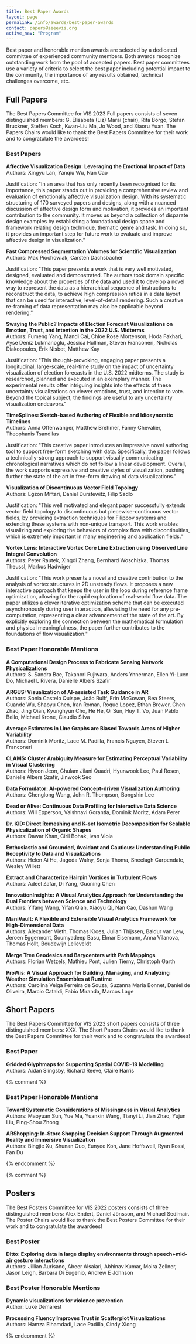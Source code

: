```yaml
---
title: Best Paper Awards
layout: page
permalink: /info/awards/best-paper-awards
contact: papers@ieeevis.org
active_nav: "Program"
---
```


Best paper and honorable mention awards are selected by a dedicated committee of experienced community members. Both awards recognize outstanding work from the pool of accepted papers. Best paper committees use a variety of criteria to select the best paper including potential impact to the community, the importance of any results obtained, technical challenges overcome, etc.

## Full Papers

The Best Papers Committee for VIS 2023 Full papers consists of seven distinguished members: G. Elisabeta (Liz) Marai (chair), Rita Borgo, Stefan Bruckner, Steffen Koch, Kwan-Liu Ma, Jo Wood, and Xiaoru Yuan. The Papers Chairs would like to thank the Best Papers Committee for their work and to congratulate the awardees!

### Best Papers

**Affective Visualization Design: Leveraging the Emotional Impact of Data**
<br/>
Authors: Xingyu Lan, Yanqiu Wu, Nan Cao

Justification: "In an area that has only recently been recognised for its importance, this paper stands out in providing a comprehensive review and evaluation of emotionally affective visualization design. With its systematic structuring of 170 surveyed papers and designs, along with a nuanced discussion of affective design form and motivation, it provides an important contribution to the community. It moves us beyond a collection of disparate design examples by establishing a foundational design space and framework relating design technique, thematic genre and task. In doing so, it provides an important step for future work to evaluate and improve affective design in visualization."

**Fast Compressed Segmentation Volumes for Scientific Visualization**
<br/>
Authors: Max Piochowiak, Carsten Dachsbacher

Justification: "This paper presents a work that is very well motivated, designed, evaluated and demonstrated. The authors took domain specific knowledge about the properties of the data and used it to develop a novel way to represent the data as a hierarchical sequence of instructions to reconstruct the data, to achieve high compression ratios in a data layout that can be used for interactive, level-of-detail rendering. Such a creative re-framing of data representation may also be applicable beyond rendering."

**Swaying the Public? Impacts of Election Forecast Visualizations on Emotion, Trust, and Intention in the 2022 U.S. Midterms**
<br/>
Authors: Fumeng Yang, Mandi Cai, Chloe Rose Mortenson, Hoda Fakhari, Ayse Deniz Lokmanoglu, Jessica Hullman, Steven Franconeri, Nicholas Diakopoulos, Erik Nisbet, Matthew Kay

Justification: "This thought-provoking, engaging paper presents a longitudinal, large-scale, real-time study on the impact of uncertainty visualization of election forecasts in the U.S. 2022 midterms. The study is researched, planned and executed in an exemplary manner. The experimental results offer intriguing insights into the effects of these uncertainty visualizations on viewer emotions, trust, and intention to vote. Beyond the topical subject, the findings are useful to any uncertainty visualization endeavors."

**TimeSplines: Sketch-based Authoring of Flexible and Idiosyncratic Timelines**
<br/>
Authors: Anna Offenwanger, Matthew Brehmer, Fanny Chevalier, Theophanis Tsandilas

Justification: "This creative paper introduces an impressive novel authoring tool to support free-form sketching with data. Specifically, the paper follows a technically-strong approach to support visually communicating chronological narratives which do not follow a linear development. Overall, the work supports expressive and creative styles of visualization, pushing further the state of the art in free-form drawing of data visualizations."

**Visualization of Discontinuous Vector Field Topology**
<br/>
Authors: Egzon Miftari, Daniel Durstewitz, Filip Sadlo

Justification: "This well motivated and elegant paper successfully extends vector field topology to discontinuous but piecewise-continuous vector fields, by providing extraction techniques for Filippov systems and extending these systems with non-unique transport. This work enables visualizing and exploring the behaviors of complex flow with discontinuities, which is extremely important in many engineering and application fields."

**Vortex Lens: Interactive Vortex Core Line Extraction using Observed Line Integral Convolution**
<br/>
Authors: Peter Rautek, Xingdi Zhang, Bernhard Woschizka, Thomas Theussl, Markus Hadwiger

Justification: "This work presents a novel and creative contribution to the analysis of vortex structures in 2D unsteady flows. It proposes a new interactive approach that keeps the user in the loop during reference frame optimization, allowing for the rapid exploration of real-world flow data. The paper utilizes a clever iterative optimization scheme that can be executed asynchronously during user interaction, alleviating the need for any pre-computation, representing a clear advancement of the state of the art. By explicitly exploring the connection between the mathematical formulation and physical meaningfulness, the paper further contributes to the foundations of flow visualization."


### Best Paper Honorable Mentions

**A Computational Design Process to Fabricate Sensing Network Physicalizations**
<br/>
Authors: S. Sandra Bae, Takanori Fujiwara, Anders Ynnerman, Ellen Yi-Luen Do, Michael L Rivera, Danielle Albers Szafir

**ARGUS: Visualization of AI-assisted Task Guidance in AR**
<br/>
Authors: Sonia Castelo Quispe, João Rulff, Erin McGowan, Bea Steers, Guande Wu, Shaoyu Chen, Iran Roman, Roque Lopez, Ethan Brewer, Chen Zhao, Jing Qian, Kyunghyun Cho, He He, Qi Sun, Huy T. Vo, Juan Pablo Bello, Michael Krone, Claudio Silva

**Average Estimates in Line Graphs are Biased Towards Areas of Higher Variability**
<br/>
Authors: Dominik Moritz, Lace M. Padilla, Francis Nguyen, Steven L Franconeri

**CLAMS: Cluster Ambiguity Measure for Estimating Perceptual Variability in Visual Clustering**
<br/>
Authors: Hyeon Jeon, Ghulam Jilani Quadri, Hyunwook Lee, Paul Rosen, Danielle Albers Szafir, Jinwook Seo

**Data Formulator: AI-powered Concept-driven Visualization Authoring**
<br/>
Authors: Chenglong Wang, John R. Thompson, Bongshin Lee

**Dead or Alive: Continuous Data Profiling for Interactive Data Science**
<br/>
Authors: Will Epperson, Vaishnavi Gorantla, Dominik Moritz, Adam Perer

**Dr. KID: Direct Remeshing and K-set Isometric Decomposition for Scalable Physicalization of Organic Shapes**
<br/>
Authors: Dawar Khan, Ciril Bohak, Ivan Viola

**Enthusiastic and Grounded, Avoidant and Cautious: Understanding Public Receptivity to Data and Visualizations**
<br/>
Authors: Helen Ai He, Jagoda Walny, Sonja Thoma, Sheelagh Carpendale, Wesley Willett

**Extract and Characterize Hairpin Vortices in Turbulent Flows**
<br/>
Authors: Adeel Zafar, Di Yang, Guoning Chen

**InnovationInsights: A Visual Analytics Approach for Understanding the Dual Frontiers between Science and Technology**
<br/>
Authors: Yifang Wang, Yifan Qian, Xiaoyu Qi, Nan Cao, Dashun Wang

**ManiVault: A Flexible and Extensible Visual Analytics Framework for High-Dimensional Data**
<br/>
Authors: Alexander Vieth, Thomas Kroes, Julian Thijssen, Baldur van Lew, Jeroen Eggermont, Soumyadeep Basu, Elmar Eisemann, Anna Vilanova, Thomas Höllt, Boudewijn Lelieveldt

**Merge Tree Geodesics and Barycenters with Path Mappings**
<br/>
Authors: Florian Wetzels, Mathieu Pont, Julien Tierny, Christoph Garth

**ProWis: A Visual Approach for Building, Managing, and Analyzing Weather Simulation Ensembles at Runtime**
<br/>
Authors: Carolina Veiga Ferreira de Souza, Suzanna Maria Bonnet, Daniel de Oliveira, Marcio Cataldi, Fabio Miranda, Marcos Lage




## Short Papers

The Best Papers Committee for VIS 2023 short papers consists of three distinguished members: XXX. The Short Papers Chairs would like to thank the Best Papers Committee for their work and to congratulate the awardees!

### Best Paper

**Gridded Glyphmaps for Supporting Spatial COVID-19 Modelling**
<br/>
Authors: Aidan Slingsby, Richard Reeve, Claire Harris

{% comment %}

### Best Paper Honorable Mentions

**Toward Systematic Considerations of Missingness in Visual Analytics**
<br/>
Authors: Maoyuan Sun, Yue Ma, Yuanxin Wang, Tianyi Li, Jian Zhao, Yujun Liu, Ping-Shou Zhong

**ARShopping: In-Store Shopping Decision Support Through Augmented Reality and Immersive Visualization**
<br/>
Authors: Bingjie Xu, Shunan Guo, Eunyee Koh, Jane Hoffswell, Ryan Rossi, Fan Du

{% endcomment %}


{% comment %}

## Posters

The Best Posters Committee for VIS 2022 posters consists of three distinguished members: Alex Endert, Daniel Jönsson, and Michael Sedlmair. The Poster Chairs would like to thank the Best Posters Committee for their work and to congratulate the awardees!

### Best Poster

**Ditto: Exploring data in large display environments through speech+mid-air gesture interactions**
<br/>
Authors: Jillian Aurisano, Abeer Alsaiari, Abhinav Kumar, Moira Zellner, Jason Leigh, Barbara Di Eugenio, Andrew E Johnson

### Best Poster Honorable Mentions

**Dynamic visualizations for violence prevention**
<br/> 
Author: Luke Demarest

**Processing Fluency Improves Trust in Scatterplot Visualizations**
<br/>
Authors: Hamza Elhamdadi, Lace Padilla, Cindy Xiong

{% endcomment %}
